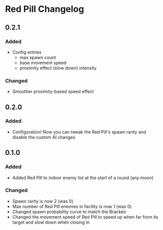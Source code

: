 # Red Pill Changelog

## 0.2.1
### Added
- Config entries
	- max spawn count
	- base movement speed
	- proximity effect (slow down) intensity
### Changed
- Smoother proximity-based speed effect

## 0.2.0
### Added
- Configuration! Now you can tweak the Red Pill's spawn rarity and disable the custom AI changes

## 0.1.0
### Added
- Added Red Pill to indoor enemy list at the start of a round (any moon)
### Changed
- Spawn rarity is now 2 (was 0)
- Max number of Red Pill enemies in facility is now 1 (was 0)
- Changed spawn probability curve to match the Bracken
- Changed the movement speed of Red Pill to speed up when far from its target and slow down when closing in
